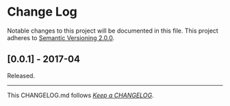 #   Change Log

Notable changes to this project will be documented in this file. This project adheres to [Semantic Versioning 2.0.0](http://semver.org/).

##	[0.0.1] - 2017-04

Released.

---
This CHANGELOG.md follows [*Keep a CHANGELOG*](http://keepachangelog.com/).
